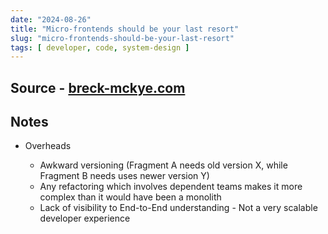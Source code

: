 ```yaml
---
date: "2024-08-26"
title: "Micro-frontends should be your last resort"
slug: "micro-frontends-should-be-your-last-resort"
tags: [ developer, code, system-design ]
---
```




## Source - [breck-mckye.com][1]

## Notes
* Overheads
  * Awkward versioning (Fragment A needs old version X, while Fragment B needs uses newer version Y)
  * Any refactoring which involves dependent teams makes it more complex than it would have been a monolith
  * Lack of visibility to End-to-End understanding - Not a very scalable developer experience



   [1]: https://www.breck-mckye.com/blog/2023/05/Microfrontends-should-be-your-last-resort/
